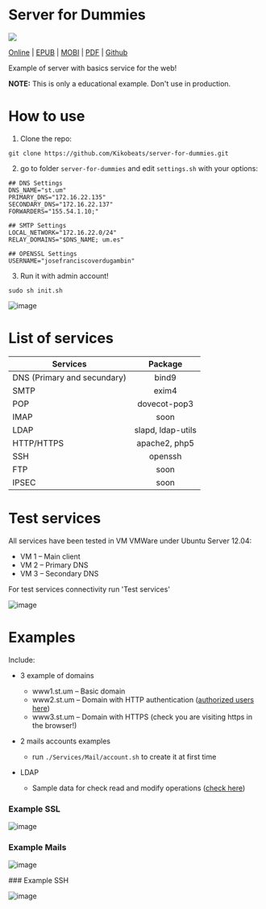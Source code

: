# Server for Dummies

![](Documentation/img/cover.jpg)


[Online](http://server-dummies.herokuapp.com) | [EPUB](https://github.com/Kikobeats/server-for-dummies/raw/master/dist/epub/server-for-dummies.epub) | [MOBI](https://github.com/Kikobeats/server-for-dummies/raw/master/dist/epub/server-for-dummies.mobi) | [PDF](https://github.com/Kikobeats/server-for-dummies/raw/master/dist/pdf/server-for-dummies.pdf) | [Github](https://github.com/Kikobeats/server-for-dummies)


Example of server with basics service for the web!

**NOTE:** This is only a educational example. Don't use in production.

# How to use

1) Clone the repo:

`git clone https://github.com/Kikobeats/server-for-dummies.git`

2) go to folder `server-for-dummies` and edit `settings.sh` with your options:

```
## DNS Settings
DNS_NAME="st.um" 
PRIMARY_DNS="172.16.22.135"
SECONDARY_DNS="172.16.22.137"
FORWARDERS="155.54.1.10;"

## SMTP Settings
LOCAL_NETWORK="172.16.22.0/24"
RELAY_DOMAINS="$DNS_NAME; um.es"

## OPENSSL Settings
USERNAME="josefranciscoverdugambin"
```

3) Run it with admin account!

`sudo sh init.sh`

![image](Documentation/img/readme-main.png)

# List of services

| Services                     | Package                |
| -----------------------------|:----------------------:|
| DNS (Primary and secundary)  | bind9
| SMTP							           | exim4
| POP							             | dovecot-pop3
| IMAP							           | soon
| LDAP							           | slapd, ldap-utils
| HTTP/HTTPS					         | apache2, php5
| SSH							             | openssh
| FTP							             | soon
| IPSEC							           | soon
	
# Test services

All services have been tested in VM VMWare under Ubuntu Server 12.04:

* VM 1 – Main client
* VM 2 – Primary DNS
* VM 3 – Secondary DNS

For test services connectivity run 'Test services'

![image](Documentation/img/readme-testing.png)


# Examples

Include:

* 3 example of domains
	* www1.st.um – Basic domain
	* www2.st.um – Domain with HTTP authentication ([authorized users here](https://github.com/Kikobeats/server-for-dummies/blob/master/Services/HTTP/groups))
	* www3.st.um – Domain with HTTPS (check you are visiting https in the browser!)
	
* 2 mails accounts examples
	* run `./Services/Mail/account.sh` to create it at first time 
	
* LDAP 
	* Sample data for check read and modify operations ([check here](https://github.com/Kikobeats/server-for-dummies/tree/master/Services/LDAP))	 
	

### Example SSL 

![image](Documentation/img/readme-https.png)

### Example Mails 

![image](Documentation/img/readme-mail.png)

### Example SSH

![image](Documentation/img/readme-ssh.png)



